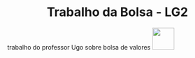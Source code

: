 <h1 align="center"> Trabalho da Bolsa - LG2 </h1>

trabalho do professor Ugo sobre bolsa de valores
<img src=" https://upload.wikimedia.org/wikipedia/commons/9/99/Unofficial_JavaScript_logo_2.svg" width="50px">

































































































